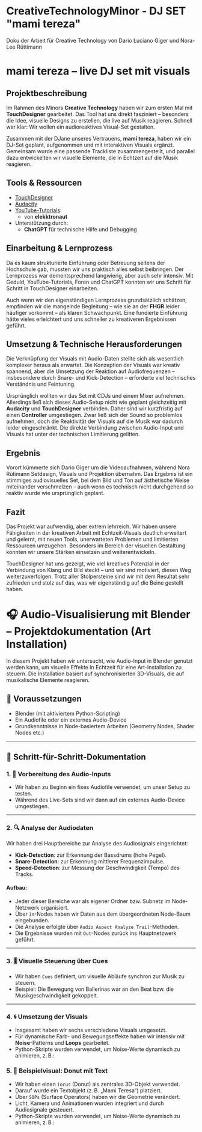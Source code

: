 # CreativeTechnologyMinor - DJ SET "mami tereza"
Doku der Arbeit für Creative Technology von Dario Luciano Giger und Nora-Lee Rüttimann

# mami tereza – live DJ set mit visuals

## Projektbeschreibung

Im Rahmen des Minors **Creative Technology** haben wir zum ersten Mal mit **TouchDesigner** gearbeitet. Das Tool hat uns direkt fasziniert – besonders die Idee, visuelle Designs zu erstellen, die live auf Musik reagieren. Schnell war klar: Wir wollen ein audioreaktives Visual-Set gestalten.

Zusammen mit der DJane unseres Vertrauens, **mami tereza**, haben wir ein DJ-Set geplant, aufgenommen und mit interaktiven Visuals ergänzt. Gemeinsam wurde eine passende Trackliste zusammengestellt, und parallel dazu entwickelten wir visuelle Elemente, die in Echtzeit auf die Musik reagieren.

## Tools & Ressourcen

- [TouchDesigner](https://derivative.ca/)
- [Audacity](https://www.audacityteam.org/)
- [YouTube-Tutorials](https://www.youtube.com):
  - von **elekktronaut**
- Unterstützung durch:
  - **ChatGPT** für technische Hilfe und Debugging

## Einarbeitung & Lernprozess

Da es kaum strukturierte Einführung oder Betreuung seitens der Hochschule gab, mussten wir uns praktisch alles selbst beibringen. Der Lernprozess war dementsprechend langwierig, aber auch sehr intensiv. Mit Geduld, YouTube-Tutorials, Foren und ChatGPT konnten wir uns Schritt für Schritt in TouchDesigner einarbeiten. 

Auch wenn wir den eigenständigen Lernprozess grundsätzlich schätzen, empfinden wir die mangelnde Begleitung – wie sie an der **FHGR** leider häufiger vorkommt – als klaren Schwachpunkt. Eine fundierte Einführung hätte vieles erleichtert und uns schneller zu kreativeren Ergebnissen geführt.

## Umsetzung & Technische Herausforderungen

Die Verknüpfung der Visuals mit Audio-Daten stellte sich als wesentlich komplexer heraus als erwartet. Die Konzeption der Visuals war kreativ spannend, aber die Umsetzung der Reaktion auf Audiofrequenzen – insbesondere durch Snare- und Kick-Detection – erforderte viel technisches Verständnis und Feintuning.

Ursprünglich wollten wir das Set mit CDJs und einem Mixer aufnehmen. Allerdings ließ sich dieses Audio-Setup nicht wie geplant gleichzeitig mit **Audacity** und **TouchDesigner** verbinden. Daher sind wir kurzfristig auf einen **Controller** umgestiegen. Zwar ließ sich der Sound so problemlos aufnehmen, doch die Reaktivität der Visuals auf die Musik war dadurch leider eingeschränkt. Die direkte Verbindung zwischen Audio-Input und Visuals hat unter der technischen Limitierung gelitten.

## Ergebnis

Vorort kümmerte sich Dario Giger um die Videoaufnahmen, während Nora Rütimann Setdesign, Visuals und Projektion übernahm. Das Ergebnis ist ein stimmiges audiovisuelles Set, bei dem Bild und Ton auf ästhetische Weise miteinander verschmelzen – auch wenn es technisch nicht durchgehend so reaktiv wurde wie ursprünglich geplant.

## Fazit

Das Projekt war aufwendig, aber extrem lehrreich. Wir haben unsere Fähigkeiten in der kreativen Arbeit mit Echtzeit-Visuals deutlich erweitert und gelernt, mit neuen Tools, unerwarteten Problemen und limitierten Ressourcen umzugehen. Besonders im Bereich der visuellen Gestaltung konnten wir unsere Stärken einsetzen und weiterentwickeln.

TouchDesigner hat uns gezeigt, wie viel kreatives Potenzial in der Verbindung von Klang und Bild steckt – und wir sind motiviert, diesen Weg weiterzuverfolgen. Trotz aller Stolpersteine sind wir mit dem Resultat sehr zufrieden und stolz auf das, was wir eigenständig auf die Beine gestellt haben.

# 🎧 Audio-Visualisierung mit Blender – Projektdokumentation (Art Installation)

In diesem Projekt haben wir untersucht, wie Audio-Input in Blender genutzt werden kann, um visuelle Effekte in Echtzeit für eine Art-Installation zu steuern. Die Installation basiert auf synchronisierten 3D-Visuals, die auf musikalische Elemente reagieren.

## 🔧 Voraussetzungen

- Blender (mit aktiviertem Python-Scripting)
- Ein Audiofile oder ein externes Audio-Device
- Grundkenntnisse in Node-basiertem Arbeiten (Geometry Nodes, Shader Nodes etc.)

---

## 📝 Schritt-für-Schritt-Dokumentation

### 1. 🎵 Vorbereitung des Audio-Inputs

- Wir haben zu Beginn ein fixes Audiofile verwendet, um unser Setup zu testen.
- Während des Live-Sets sind wir dann auf ein externes Audio-Device umgestiegen.

---

### 2. 🔍 Analyse der Audiodaten

Wir haben drei Hauptbereiche zur Analyse des Audiosignals eingerichtet:

- **Kick-Detection**: zur Erkennung der Bassdrums (hohe Pegel).
- **Snare-Detection**: zur Erkennung mittlerer Frequenzimpulse.
- **Speed-Detection**: zur Messung der Geschwindigkeit (Tempo) des Tracks.

#### Aufbau:

- Jeder dieser Bereiche war als eigener Ordner bzw. Subnetz im Node-Netzwerk organisiert.
- Über `In`-Nodes haben wir Daten aus dem übergeordneten Node-Baum eingebunden.
- Die Analyse erfolgte über `Audio Aspect Analyze Trail`-Methoden.
- Die Ergebnisse wurden mit `Out`-Nodes zurück ins Hauptnetzwerk geführt.

---

### 3. 🎚 Visuelle Steuerung über Cues

- Wir haben `Cues` definiert, um visuelle Abläufe synchron zur Musik zu steuern.
- Beispiel: Die Bewegung von Ballerinas war an den Beat bzw. die Musikgeschwindigkeit gekoppelt.

---

### 4. 🌀 Umsetzung der Visuals

- Insgesamt haben wir sechs verschiedene Visuals umgesetzt.
- Für dynamische Farb- und Bewegungseffekte haben wir intensiv mit **Noise**-Patterns und **Loops** gearbeitet.
- Python-Skripte wurden verwendet, um Noise-Werte dynamisch zu animieren, z. B.:

### 5. 🍩 Beispielvisual: Donut mit Text

- Wir haben einen `Torus` (Donut) als zentrales 3D-Objekt verwendet.
- Darauf wurde ein Textobjekt (z. B. „Mami Teresa“) platziert.
- Über `SOPs` (Surface Operators) haben wir die Geometrie verändert.
- Licht, Kamera und Animationen wurden integriert und durch Audiosignale gesteuert.
- Python-Skripte wurden verwendet, um Noise-Werte dynamisch zu animieren, z. B.:
